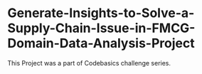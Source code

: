 # Generate-Insights-to-Solve-a-Supply-Chain-Issue-in-FMCG-Domain-Data-Analysis-Project
This Project was a part of Codebasics challenge series.
